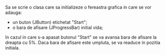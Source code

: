 Sa se scrie o clasa care sa initializeze o fereastra grafica in care se vor adauga:
- un buton (JButton) etichetat "Start";
- o bara de afisare (JProgressBar) initial vida;

In cazul in care s-a apasat butonul "Start" se va avansa bara de afisare la dreapta cu 5%.
Daca bara de afisare este umpluta, se va readuce in pozitia initiala.
